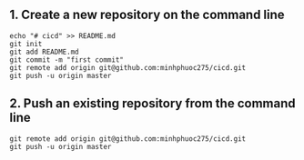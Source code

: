 ## 1. Create a new repository on the command line
```
echo "# cicd" >> README.md
git init
git add README.md
git commit -m "first commit"
git remote add origin git@github.com:minhphuoc275/cicd.git
git push -u origin master
```

## 2. Push an existing repository from the command line
```
git remote add origin git@github.com:minhphuoc275/cicd.git
git push -u origin master
```